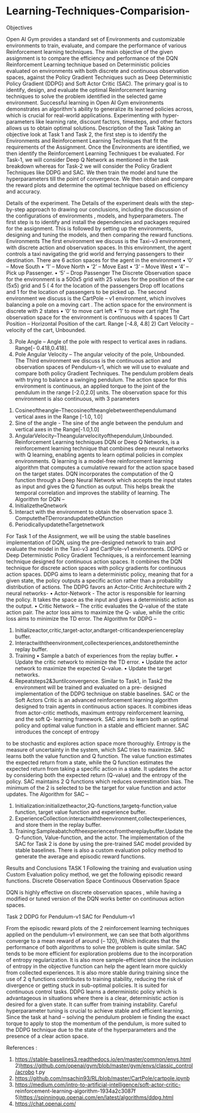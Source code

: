 # Learning-Techniques-Comparision-


Objectives

 Open AI Gym provides a standard set of Environments and customizable environments to train, evaluate, and compare the performance of various Reinforcement learning techniques. The main objective of the given assignment is to compare the efficiency and performance of the DQN Reinforcement Learning technique based on Deterministic policies evaluated on environments with both discrete and continuous observation spaces, against the Policy Gradient Techniques such as Deep Deterministic Policy Gradient (DDPG) and Soft Actor Critic (SAC).
The primary goal is to identify, design, and evaluate the optimal Reinforcement learning techniques to solve the problem identified in the selected game environment. Successful learning in Open AI Gym environments demonstrates an algorithm's ability to generalize its learned policies across, which is crucial for real-world applications. Experimenting with hyper-parameters like learning rate, discount factors, timesteps, and other factors allows us to obtain optimal solutions.
Description of the Task
Taking an objective look at Task 1 and Task 2, the first step is to identify the Environments and Reinforcement Learning Techniques that fit the requirements of the Assignment. Once the Environments are identified, we then identify the Reinforcement Learning Techniques t be evaluated. For Task-1, we will consider Deep Q Network as mentioned in the task breakdown whereas for Task-2 we will consider the Policy Gradient Techniques like DDPG and SAC. We then train the model and tune the hyperparameters till the point of convergence. We then obtain and compare the reward plots and determine the optimal technique based on efficiency and accuracy.
 
Details of the experiment.
The Details of the experiment deals with the step-by-step approach to drawing our conclusions, including the discussion of the configurations of environments , models, and hyperparameters. The first step is to identify and install the dependencies and packages required for the assignment. This is followed by setting up the environments, designing and tuning the models, and then comparing the reward functions.
Environments
The first environment we discuss is the Taxi-v3 environment, with discrete action and observation spaces. In this environment, the agent controls a taxi navigating the grid world and ferrying passengers to their destination. There are 6 action spaces for the agent in the environment
• ‘0’ – Move South
• ‘1’ – Move North
• ‘2’ – Move East
• ‘3’ – Move West
• ‘4’ – Pick up Passenger.
• ‘5’ – Drop Passenger
The Discrete Observation space for the environment is a 500x5 grid with 25 values for the position of the car (5x5) grid and 5 ( 4 for the location of the passengers Drop off locations and 1 for the location of passengers to be picked up.
The second environment we discuss is the CartPole – v1 environment, which involves balancing a pole on a moving cart .
The action space for the environment is discrete with 2 states
• ‘0’ to move cart left
• ‘1’ to move cart right
The observation space for the environment is continuous with 4 spaces 1) Cart Position – Horizontal Position of the cart. Range [-4.8, 4.8]
2) Cart Velocity – velocity of the cart, Unbounded.
 
3) Pole Angle – Angle of the pole with respect to vertical axes in radians. Range[- 0.418,0.418].
4) Pole Angular Velocity – The angular velocity of the pole, Unbounded.
The Third environment we discuss is the continuous action and observation spaces of Pendulum-v1, which we will use to evaluate and compare both policy Gradient Techniques. The pendulum problem deals with trying to balance a swinging pendulum.
The action space for this environment is continuous, an applied torque to the joint of the pendulum in the range [-2.0,2.0] units.
The observation space for this environment is also continuous, with 3 parameters
1. Cosineoftheangle–Thecosineoftheanglebetweenthependulumand
vertical axes in the Range [-1.0, 1.0]
2. Sine of the angle - The sine of the angle between the pendulum and
vertical axes in the Range[-1.0,1.0]
3. AngularVelocity–Theangularvelocityofthependulum,Unbounded.
Reinforcement Learning techniques
DQN or Deep Q Networks, is a reinforcement learning technique that combines deep neural networks with Q learning, enabling agents to learn optimal policies in complex environments. Q learning is a model-free reinforcement learning algorithm that computes a cumulative reward for the action space based on the target states. DQN incorporates the computation of the Q function through a Deep Neural Network which accepts the input states as input and gives the Q function as output. This helps break the temporal correlation and improves the stability of learning.
The Algorithm for DQN –
1. InitializetheQnetwork
2. Interact with the environment to obtain the observation space 3. ComputetheTDerrorandupdatetheQfunction
4. PeriodicallyupdatetheTargetnetwork

For Task 1 of the Assignment, we will be using the stable baselines implementation of DQN, using the pre-designed network to train and evaluate the model in the Taxi-v3 and CartPole-v1 environments.
DDPG or Deep Deterministic Policy Gradient Techniques, is a reinforcement learning technique designed for continuous action spaces. It combines the DQN technique for discrete action spaces with policy gradients for continuous action spaces. DDPG aims to learn a deterministic policy, meaning that for a given state, the policy outputs a specific action rather than a probability distribution of actions.
The DDPG favors an Actor-Critic Architecture with 2 neural networks-
• Actor-Network - The actor is responsible for learning the policy. It takes the
space as the input and gives a deterministic action as the output.
• Critic Network – The critic evaluates the Q-value of the state action pair.
The actor loss aims to maximize the Q- value, while the critic loss aims to minimize the TD error.
The Algorithm for DDPG –
1. Initializeactor,critic,target-actor,andtarget-criticandexperiencereplay buffer.
2. Interactwiththeenvironment,collectexperiences,andstoretheminthe replay buffer.
3. Training
• Sample a batch of experiences from the replay buffer.
• Update the critic network to minimize the TD error.
• Update the actor network to maximize the expected Q-value.
• Update the target networks.
4. Repeatsteps2&3untilconvergence.
Similar to Task1, in Task2 the environment will be trained and evaluated on a pre- designed implementation of the DDPG technique on stable baselines.
SAC or the Soft Actors Critic is an advanced reinforcement learning algorithm designed to train agents in continuous action spaces. It combines ideas from actor-critic methods, maximum entropy reinforcement learning, and the soft Q- learning framework. SAC aims to learn both an optimal policy and optimal value function in a stable and efficient manner. SAC introduces the concept of entropy

to be stochastic and explores action space more thoroughly. Entropy is the measure of uncertainty in the system, which SAC tries to maximize. SAC learns both the value function and Q function. The value function estimates the expected return from a state, while the Q function estimates the expected return from taking a specific action in a state. It updates the actor by considering both the expected return (Q-value) and the entropy of the policy. SAC maintains 2 Q functions which reduces overestimation bias. The minimum of the 2 is selected to be the target for value function and actor updates.
The Algorithm for SAC –
1. Initialization:initializetheactor,2Q-functions,targetq-function,value
function, target value function and experience buffer.
2. ExperienceCollection:interactwiththeenvironment,collectexperiences,
and store them in the replay buffer.
3. Training:Sampleabatchoftheexperiencesfromthereplaybuffer.Update
the Q-function, Value-function, and the actor.
The implementation of the SAC for Task 2 is done by using the pre-trained SAC model provided by stable baselines.
There is also a custom evaluation policy method to generate the average and episodic reward functions.

Results and Conclusions
TASK 1
Following the training and evaluation using Custom Evaluation policy method, we get the following episodic reward functions.
Discrete Observation Space
Continuous Observation Space
   
DQN is highly effective on discrete observation spaces , while having a modified or tuned version of the DQN works better on continuous action spaces.

Task 2
DDPG for Pendulum-v1
 SAC for Pendulum-v1

 From the episodic reward plots of the 2 reinforcement learning techniques applied on the pendulum-v1 environment, we can see that both algorithms converge to a mean reward of around (– 120), Which indicates that the performance of both algorithms to solve the problem is quite similar.
SAC tends to be more efficient for exploration problems due to the incorporation of entropy regularization. It is also more sample-efficient since the inclusion of entropy in the objective function can help the agent learn more quickly from collected experiences. It is also more stable during training since the use of 2 q functions contributes to training stability, reducing the risk of divergence or getting stuck in sub-optimal policies. It is suited for continuous control tasks.
DDPG learns a deterministic policy which is advantageous in situations where there is a clear, deterministic action is desired for a given state. It can suffer from training instability. Careful hyperparameter tuning is crucial to achieve stable and efficient learning.
Since the task at hand – solving the pendulum problem ie finding the exact torque to apply to stop the momentum of the pendulum, is more suited to the DDPG technique due to the state of the hyperparameters and the presence of a clear action space.

References :
1) https://stable-baselines3.readthedocs.io/en/master/common/envs.html 2)https://github.com/openai/gym/blob/master/gym/envs/classic_control/acrobo t.py
3) https://github.com/msachin93/RL/blob/master/CartPole/cartpole.ipynb
4) https://medium.com/intro-to-artificial-intelligence/soft-actor-critic- reinforcement-learning-algorithm-1934a2c3087f 5)https://spinningup.openai.com/en/latest/algorithms/ddpg.html
6) https://chat.openai.com/
